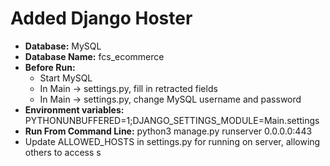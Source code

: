# Added Django Hoster 
- <b>Database:</b> MySQL
- <b>Database Name:</b> fcs_ecommerce
- <b>Before Run:</b>
  - Start MySQL
  - In Main -> settings.py, fill in retracted fields
  - In Main -> settings.py, change MySQL username and password
- <b>Environment variables:</b> PYTHONUNBUFFERED=1;DJANGO_SETTINGS_MODULE=Main.settings
- <b>Run From Command Line:</b> python3 manage.py runserver 0.0.0.0:443
- Update ALLOWED_HOSTS in settings.py for running on server, allowing others to access
s

